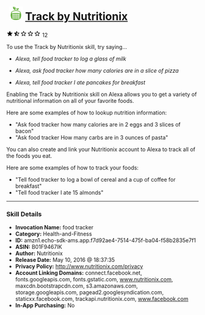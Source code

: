 # &nbsp;<img src="skill_icon" alt="Track by Nutritionix icon" width="36"> [Track by Nutritionix](http://alexa.amazon.com/#skills/amzn1.echo-sdk-ams.app.f7d92ae4-7514-475f-ba04-f58b2835e7f1)
![1.6 stars](../../images/ic_star_black_18dp_1x.png)![1.6 stars](../../images/ic_star_half_black_18dp_1x.png)![1.6 stars](../../images/ic_star_border_black_18dp_1x.png)![1.6 stars](../../images/ic_star_border_black_18dp_1x.png)![1.6 stars](../../images/ic_star_border_black_18dp_1x.png) 12

To use the Track by Nutritionix skill, try saying...

* *Alexa, tell food tracker to log a glass of milk*

* *Alexa, ask food tracker how many calories are in a slice of pizza*

* *Alexa, tell food tracker I ate pancakes for breakfast*

Enabling the Track by Nutritionix skill on Alexa allows you to get a variety of nutritional information on all of your favorite foods. 

Here are some examples of how to lookup nutrition information:

 - "Ask food tracker how many calories are in 2 eggs and 3 slices of bacon"
 - "Ask food tracker How many carbs are in 3 ounces of pasta"

You can also create and link your Nutritionix account to Alexa to track all of the foods you eat.

Here are some examples of how to track your foods:

- "Tell food tracker to log a bowl of cereal and a cup of coffee for breakfast"
- "Tell food tracker I ate 15 almonds"

***

### Skill Details

* **Invocation Name:** food tracker
* **Category:** Health-and-Fitness
* **ID:** amzn1.echo-sdk-ams.app.f7d92ae4-7514-475f-ba04-f58b2835e7f1
* **ASIN:** B01F9467IK
* **Author:** Nutritionix
* **Release Date:** May 10, 2016 @ 18:37:35
* **Privacy Policy:** http://www.nutritionix.com/privacy
* **Account Linking Domains:** connect.facebook.net, fonts.googleapis.com, fonts.gstatic.com, www.nutritionix.com, maxcdn.bootstrapcdn.com, s3.amazonaws.com, storage.googleapis.com, pagead2.googlesyndication.com, staticxx.facebook.com, trackapi.nutritionix.com, www.facebook.com
* **In-App Purchasing:** No
